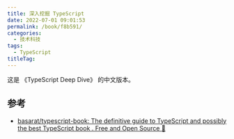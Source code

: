 ```yaml
---
title: 深入挖掘 TypeScript
date: 2022-07-01 09:01:53
permalink: /book/f8b591/
categories: 
  - 技术科技
tags: 
  - TypeScript
titleTag: 
---
```


这是 《TypeScript Deep Dive》 的中文版本。

<!-- more -->

<BookShelf
title="深入挖掘 TypeScript （ 《TypeScript Deep Dive》 中文版）"
author="basarat"
intro="这是 《TypeScript Deep Dive》 的中文版本。"
:tags="['TypeScript']"
lang="中文"
:pages="209"
link="https://www.aliyundrive.com/s/g6xh4giqjZN"
douban=""
/>

## 参考

- [basarat/typescript-book: The definitive guide to TypeScript and possibly the best TypeScript book . Free and Open Source 🌹](https://github.com/basarat/typescript-book)